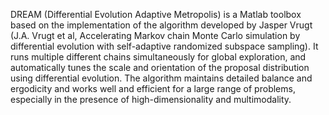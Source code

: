 DREAM (Differential Evolution Adaptive Metropolis) is a Matlab toolbox based on the implementation of the algorithm developed by Jasper Vrugt (J.A. Vrugt et al, Accelerating Markov chain Monte Carlo simulation by differential evolution with self-adaptive randomized subspace sampling). It runs multiple different chains simultaneously for global exploration, and automatically tunes the scale and orientation of the proposal distribution using differential evolution. The algorithm maintains detailed balance and ergodicity and works well and efficient for a  large range of problems, especially in the presence of high-dimensionality and multimodality.